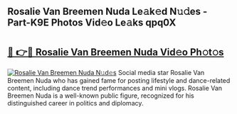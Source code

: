 ## Rosalie Van Breemen Nuda Le𝚊k𝚎d N𝚞𝚍es - Part-K9E Photos Vid𝚎o Le𝚊ks qpq0X

# <h2><a href="http://fbbkvq.evod.top/?m=Rosalie+Van+Breemen+Nuda">🔗 👉🔴 Rosalie Van Breemen Nuda Vid𝚎o Ph𝚘t𝚘s</a></h2>

[![Rosalie Van Breemen Nuda N𝚞d𝚎s](https://i.imgur.com/8V9OHl7.gif)](http://fbbkvq.evod.top/?m=Rosalie+Van+Breemen+Nuda)
Social media star Rosalie Van Breemen Nuda who has gained fame for posting lifestyle and dance-related content, including dance trend performances and mini vlogs. Rosalie Van Breemen Nuda is a well-known public figure, recognized for his distinguished career in politics and diplomacy. 
